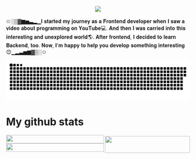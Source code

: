 <center>
<img src="https://readme-typing-svg.demolab.com?font=Inconsolata&weight=600&size=70&duration=3000&pause=200&color=A7A459&&multiline=true&center=true&repeat=false&random=false&width=1300&height=180&lines=Hi there!+I'm Jamshid.;Fullstack NodeJs React Developer+%E2%9C%A9" width="70%" />
</center>

✩░▒▓▆▅▃▂▁𝐈 𝐬𝐭𝐚𝐫𝐭𝐞𝐝 𝐦𝐲 𝐣𝐨𝐮𝐫𝐧𝐞𝐲 𝐚𝐬 𝐚 𝐅𝐫𝐨𝐧𝐭𝐞𝐧𝐝 𝐝𝐞𝐯𝐞𝐥𝐨𝐩𝐞𝐫 𝐰𝐡𝐞𝐧 𝐈 𝐬𝐚𝐰 𝐚 𝐯𝐢𝐝𝐞𝐨 𝐚𝐛𝐨𝐮𝐭 𝐩𝐫𝐨𝐠𝐫𝐚𝐦𝐦𝐢𝐧𝐠 𝐨𝐧 𝐘𝐨𝐮𝐓𝐮𝐛𝐞💻. 𝐀𝐧𝐝 𝐭𝐡𝐞𝐧 𝐈 𝐰𝐚𝐬 𝐜𝐚𝐫𝐫𝐢𝐞𝐝 𝐢𝐧𝐭𝐨 𝐭𝐡𝐢𝐬 𝐢𝐧𝐭𝐞𝐫𝐞𝐬𝐭𝐢𝐧𝐠 𝐚𝐧𝐝 𝐮𝐧𝐞𝐱𝐩𝐥𝐨𝐫𝐞𝐝 𝐰𝐨𝐫𝐥𝐝🌎. 𝐀𝐟𝐭𝐞𝐫 𝐟𝐫𝐨𝐧𝐭𝐞𝐧𝐝, 𝐈 𝐝𝐞𝐜𝐢𝐝𝐞𝐝 𝐭𝐨 𝐥𝐞𝐚𝐫𝐧 𝐁𝐚𝐜𝐤𝐞𝐧𝐝, 𝐭𝐨𝐨. 𝐍𝐨𝐰, 𝐈'𝐦 𝐡𝐚𝐩𝐩𝐲 𝐭𝐨 𝐡𝐞𝐥𝐩 𝐲𝐨𝐮 𝐝𝐞𝐯𝐞𝐥𝐨𝐩 𝐬𝐨𝐦𝐞𝐭𝐡𝐢𝐧𝐠 𝐢𝐧𝐭𝐞𝐫𝐞𝐬𝐭𝐢𝐧𝐠😊▁▂▃▅▆▓▒░✩

<p align="center">
 <img width="600" src="assets/github-snake.svg" alt="snake"/>
</p>

# My github stats

<div style="display: flex; gap: 3px">

<div style="flex: 1 1 300px; display: flex; flex-direction: column; justify-content: space-between;">

<img style="width: 100%; height: 100%;" src="https://streak-stats.demolab.com/?user=yusupovj&theme=transparent" />

<img style="width: 100%; height: 100%;" src="https://github-readme-stats.vercel.app/api?username=yusupovj&show=prs_merged,prs_merged_percentage&hide=issues,contribs&show_icons=true&theme=transparent" />

</div>

<div style="flex: 1 1 260px; position: relative; top:3px;">
<img style="width: 100%; height: 100%;" src="https://github-readme-stats.vercel.app/api/top-langs/?username=yusupovj&locale=en&custom_title=Top%20Languages&theme=transparent" />
</div>

</div>
